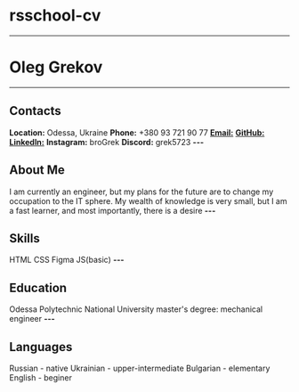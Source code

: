
# rsschool-cv

---

# Oleg Grekov

---

## Contacts

**Location:** Odessa, Ukraine
**Phone:** +380 93 721 90 77
**[Email:](broGrekov@gmail.com)**
**[GitHub:](https://github.com/broGrek)**
**[LinkedIn:](https://www.linkedin.com/in/oleg-grekov-b29364269)**
**Instagram:** broGrek
**Discord:** grek5723
**---**

## About Me

I am currently an engineer, but my plans for the future are to change my occupation to the IT sphere.
My wealth of knowledge is very small, but I am a fast learner, and most importantly, there is a desire
**---**

## Skills

HTML
CSS
Figma
JS(basic)
**---**

## Education

Odessа Polytechnic National University
master's degree: mechanical engineer
**---**

## Languages

Russian - native
Ukrainian - upper-intermediate
Bulgarian - elementary
English - beginer
